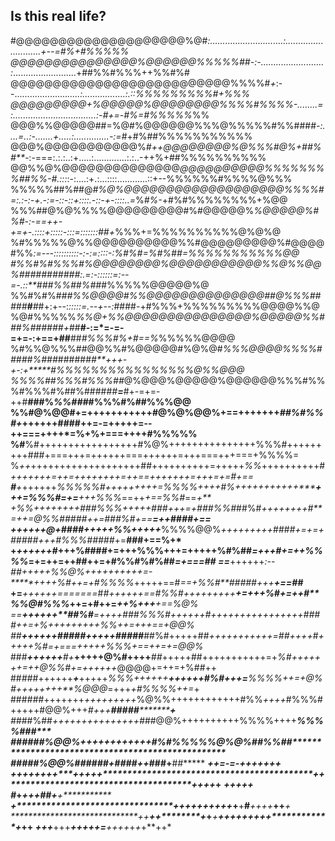 ## Is this real life?

#@@@@@@@@@@@@@@@@@@@@%@#***:.............................:*...........................+--=#%*+#%%%%%
@@@@@@@@@@@@@@@%@@@@@@%%%%%##-:-.........................:*.........................+##%%#%%%++%%#%#
@@@@@@@@@@@@@@@@@@@@@@@@@@%%%%#*+*:--.....................*.....:.................:.::%%%%%%%%%#+%%%
@@@@@@@@@+%@@@@@%@@@@@@@@%%%%#%%%%***-........=:..........*.......................:-#+=-#%=#%%%%%*%%
@@@%%@@@@@##=%@#%@@@@@@%%%@%%%%%#%%####*-:....=..:-.......+.....:..............-:=*#+#%##%%%%%%%%%%%
@@@%@@@@@@@@@@@%*#++@@@@@@@@%@%%%#@%+##%#**-*:-===:.:.:..:+.....:.............:.:..-++%+##%%%%%%%%%%
@@%%@%@@@@@@@@@@@@@@*@@@@@@@@@@%%%%%%%%##%%-#.:::*:-:....:+.:...::::............::+--%%%%%%#%%%%@%%%
%%%%%##%##@*#%@%@@@@@@@@@@@@@@@@@@@%%%%#=:.:-:-+.-:=-::-::+::::.-::-+-::::..=*%*#%-*+#%#%%%%%%%%+%@@
%%%##@%@%%%%@@@@@@@@@#%#@@@@@%*%@@@@@%#%#-:-==++-+=+-.::::+:::::-:::=:::::::##+*%%%+=%%%%%%%%%%@%@%@
%#%%%%%@%%@@@@@@@@@@%%#@@@@@@@@@%#@@@@#%%*******:=---:::::*:::::-:-:=::::-:*%#%#=%#%##=%%%%%%%%%%%@@
#%%#%#%%%#%@@@@@@@@%@@@@@@@@@@@%%@%%@@%####*#######*:.=:-:*:::::=:--=-.::**###%%##*%##*#%%%%%@@@@@%@
%%#%#%#*##%%@@@@#%%@@@@@@@@@@@@@@##@%%%#####**#**#*#+:+--:*:::::=.--+--:*####-+#%%%+%%%%%%%%%@@@@%%@
%@#%%%%%*%%@+%%@@@@@@@@@@@@@@@%@@@@@%%###%######+*##**#-:=*=-=-=+=-:+==+##**##*#%%%#%+#==%*%%%%%@@@@
%#%%@%%%##@@%%#%@@@@@#%@%@#*%%%@@@@%%%%#####%###*######*#**++****+-+*-:+*****#%%%%%%%%%%%%%%%%@%%@@@
%%%%##%%%*#%%%##*@%@@@%@@@@@%@@@@@@%%%#%%%#%%%#%##%#####*#**=***#+-=+=-++#**###%*%%###*#%%%#%##%%%@@
%%#@%@@#+=+++++++++++#@%@%@@%+==+++++++*##%#%%#+*++++++####++=-=+++++=--++===++++*=%+%+===++++#%%%%%
%#**%#+++++++++++++++++#%@%+++++++++++++++%%%#+++++++++###+===+++=++++++===++++++=+++===+++===+%%%%=
%*++*+++++++++++++++++++##++++++++++=+++++*%%*++++++++++#*+++++++=++=++++++++=++==+++++++=+++=+=#+==
**#**+*++++++*%%%%%#+++++****++++=%%%%*++++#%+++++++++++*****+++=%%%#=+=**+++*%%%*==++*+==%%#*==*+**
+%%***++++++++###%%%*+++++###+++=+###%%#*##%#****++++++++*#**=++=@%%##*###++=###%#+==**=++####+==***
******++++++@*+**####+++++*%%+++++***%%%%@@%****+++++++++####*+=+=+*#####*+++#%%%#####*+=**###+==%+*
+****++++++*#*+++%####+=+++%%%+++=+++++%#%##****=+++#+=++*%%%%*=+=++=++##++=+#%%#%#%##*=+******===##
==***++++++*:--****#*#+++++%%@%++++++++++=-*****++++%#++=+#*%%%%*+++++==#*==+%%#**#####+++****+==#*#
+=***++++++=======*#*#++++++==#%%#+++++++++****+=+++%#+=++#**%%@#%%%*++=+#++=******++*%+++****+==%@%
==****++++++**##%#****=++++#***#*#%%%#++++++#**++++++++++++++++**####++=+%++++*++*+++%%*++=+++==+@@%
##****++++++*#####****+++++#####***##%#+++++##*+++++++++++=##++++*#*+++++%#=+===+++++%%%+==++=+=@@%*
###***++++++****#+***+++++@%#++++***##*+++++##+++++++++++=+*%#+++++++=++@%%#+=++++++*@@@@+=++=+%##++
##*##*#++++++***+***+++++*%%%++++++**++++++#%#+++=**%%%%++=+@%#++++++++**%@@@*=+++*+****#%%%%*++*=*+
###*###*+++++++*+++++++++*%@%%++++++++++++#%%*++++*#%%%#+++++#@@%+++*#+++**#####**************+*****
#*###%##*+++++++++++++++#*##@@%++++++++++%%%%++++*******%%%%##*****************#********************
######%@@%++++++++++++#%#%%%%%@%@%**##%%#*****#*****************************************************
***#*####%@@%#*#####**********************************+****##*##****++*******###+**********#*#******
***********************************++=*-=-+**********+****************+****+*******+*+*********+****
************+**+**+*+*+++*********+****+*++**+**+**********************************************++***
*************************************************++************+*****+*********************+********
***************************************************+*********************+******+**+***+************
#*********+*************************************+*******+**********+***##****+**********+***********
*************+********************************+*++***++*+*++****++******+**+**#***++**+**+***++****+
*****************************+*+*******+***+********+*+***+********+*+*++++++*+*************+*****++
***********+**+**********************+*********************************+++***+++++=**++++*+*+*+**++*


<!--
**andreshindi/andreshindi** is a ✨ _special_ ✨ repository because its `README.md` (this file) appears on your GitHub profile.

Here are some ideas to get you started:

- 🔭 I’m currently working on ...
- 🌱 I’m currently learning ...
- 👯 I’m looking to collaborate on ...
- 🤔 I’m looking for help with ...
- 💬 Ask me about ...
- 📫 How to reach me: ...
- 😄 Pronouns: ...
- ⚡ Fun fact: ...
-->
